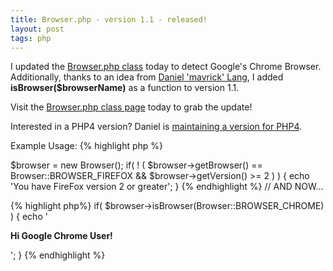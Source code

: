 ```yaml
---
title: Browser.php - version 1.1 - released!
layout: post
tags: php
---
```


I updated the <a href="http://chrisschuld.com/projects/browser-php-detecting-a-users-browser-from-php/">Browser.php class</a> today to detect Google's Chrome Browser.  Additionally, thanks to an idea from <a href="http://mavrick.id.au/">Daniel 'mavrick' Lang</a>, I added <strong>isBrowser($browserName)</strong> as a function to version 1.1.


Visit the <a href="http://chrisschuld.com/projects/browser-php-detecting-a-users-browser-from-php/">Browser.php class page</a> today to grab the update!


Interested in a PHP4 version?  Daniel is <a href="http://mavrick.id.au/programming/2008/the-all-new-php-browser-detection/">maintaining a version for PHP4</a>.

Example Usage:
{% highlight php %}


$browser = new Browser();
if( ! ( $browser->getBrowser() == Browser::BROWSER_FIREFOX && $browser->getVersion() >= 2 ) ) {
	echo 'You have FireFox version 2 or greater';
}
{% endhighlight %}
// AND NOW...

{% highlight php%}
if( $browser->isBrowser(Browser::BROWSER_CHROME) ) {
	echo '<p><strong>Hi Google Chrome User!</strong></p>';
}
{% endhighlight %}